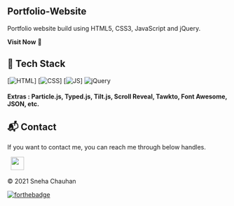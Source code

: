 ## Portfolio-Website
Portfolio website build using HTML5, CSS3, JavaScript and jQuery.

**Visit Now** 🚀


## 📌 Tech Stack
[![HTML](https://img.shields.io/badge/html5%20-%23E34F26.svg?&style=for-the-badge&logo=html5&logoColor=white)]
[![CSS](https://img.shields.io/badge/css3%20-%231572B6.svg?&style=for-the-badge&logo=css3&logoColor=white)]
[![JS](https://img.shields.io/badge/javascript%20-%23323330.svg?&style=for-the-badge&logo=javascript&logoColor=%23F7DF1E)]
<img alt="jQuery" src="https://img.shields.io/badge/jquery-%230769AD.svg?style=for-the-badge&logo=jquery&logoColor=white"/>

#### Extras : Particle.js, Typed.js, Tilt.js, Scroll Reveal, Tawkto, Font Awesome, JSON, etc.


<h2>📬 Contact</h2>

If you want to contact me, you can reach me through below handles.

&nbsp;&nbsp;<a href="https://linkedin.com/in/sneha-chauhan-3858921aa/"><img src="https://www.felberpr.com/wp-content/uploads/linkedin-logo.png" width="30"></img></a>

© 2021 Sneha Chauhan


[![forthebadge](https://forthebadge.com/images/badges/built-with-love.svg)](https://forthebadge.com)
